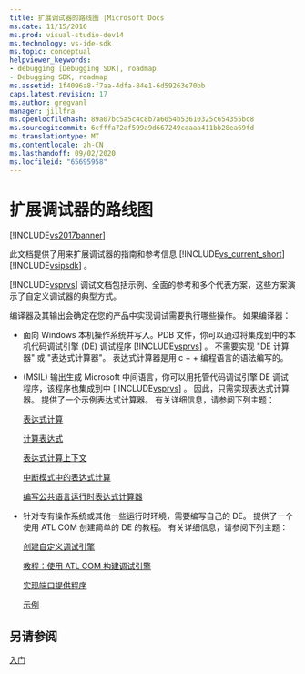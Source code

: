```yaml
---
title: 扩展调试器的路线图 |Microsoft Docs
ms.date: 11/15/2016
ms.prod: visual-studio-dev14
ms.technology: vs-ide-sdk
ms.topic: conceptual
helpviewer_keywords:
- debugging [Debugging SDK], roadmap
- Debugging SDK, roadmap
ms.assetid: 1f4096a8-f7aa-4dfa-84e1-6d59263e70bb
caps.latest.revision: 17
ms.author: gregvanl
manager: jillfra
ms.openlocfilehash: 89a07bc5a5c4c8b7a6054b53610325c654355bc8
ms.sourcegitcommit: 6cfffa72af599a9d667249caaaa411bb28ea69fd
ms.translationtype: MT
ms.contentlocale: zh-CN
ms.lasthandoff: 09/02/2020
ms.locfileid: "65695958"
---
```

# <a name="roadmap-for-extending-the-debugger"></a>扩展调试器的路线图
[!INCLUDE[vs2017banner](../../includes/vs2017banner.md)]

此文档提供了用来扩展调试器的指南和参考信息 [!INCLUDE[vs_current_short](../../includes/vs-current-short-md.md)] [!INCLUDE[vsipsdk](../../includes/vsipsdk-md.md)] 。  
  
 [!INCLUDE[vsprvs](../../includes/vsprvs-md.md)] 调试文档包括示例、全面的参考和多个代表方案，这些方案演示了自定义调试器的典型方式。  
  
 编译器及其输出会确定在您的产品中实现调试需要执行哪些操作。 如果编译器：  
  
- 面向 Windows 本机操作系统并写入。PDB 文件，你可以通过将集成到中的本机代码调试引擎 (DE) 调试程序 [!INCLUDE[vsprvs](../../includes/vsprvs-md.md)] 。 不需要实现 "DE 计算器" 或 "表达式计算器"。 表达式计算器是用 c + + 编程语言的语法编写的。  
  
-  (MSIL) 输出生成 Microsoft 中间语言，你可以用托管代码调试引擎 DE 调试程序，该程序也集成到中 [!INCLUDE[vsprvs](../../includes/vsprvs-md.md)] 。 因此，只需实现表达式计算器。 提供了一个示例表达式计算器。 有关详细信息，请参阅下列主题：  
  
     [表达式计算](../../extensibility/debugger/expression-evaluation-visual-studio-debugging-sdk.md)  
  
     [计算表达式](../../extensibility/debugger/evaluating-expressions.md)  
  
     [表达式计算上下文](../../extensibility/debugger/expression-evaluation-context.md)  
  
     [中断模式中的表达式计算](../../extensibility/debugger/expression-evaluation-in-break-mode.md)  
  
     [编写公共语言运行时表达式计算器](../../extensibility/debugger/writing-a-common-language-runtime-expression-evaluator.md)  
  
- 针对专有操作系统或其他一些运行时环境，需要编写自己的 DE。 提供了一个使用 ATL COM 创建简单的 DE 的教程。 有关详细信息，请参阅下列主题：  
  
     [创建自定义调试引擎](../../extensibility/debugger/creating-a-custom-debug-engine.md)  
  
     [教程：使用 ATL COM 构建调试引擎](https://msdn.microsoft.com/9097b71e-1fe7-48f7-bc00-009e25940c24)  
  
     [实现端口提供程序](../../extensibility/debugger/implementing-a-port-supplier.md)  
  
     [示例](../../extensibility/debugger/visual-studio-debugging-samples.md)  
  
## <a name="see-also"></a>另请参阅  
 [入门](../../extensibility/debugger/getting-started-with-debugger-extensibility.md)
